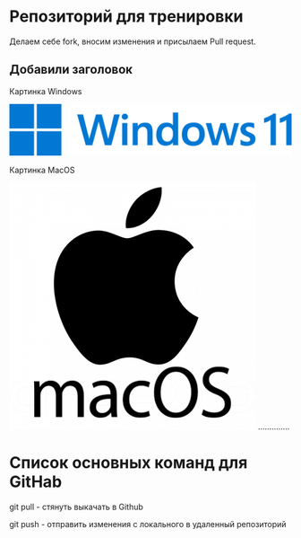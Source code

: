 # Репозиторий для тренировки

Делаем себе fork, вносим изменения и присылаем Pull request.

## Добавили заголовок

Картинка Windows

![Windows](Windows.png)

Картинка MacOS

![MacOS](MacOS.png)
..............

# Список основных команд для GitHab

git pull - стянуть выкачать в Github

git push - отправить изменения с локального в удаленный репозиторий
